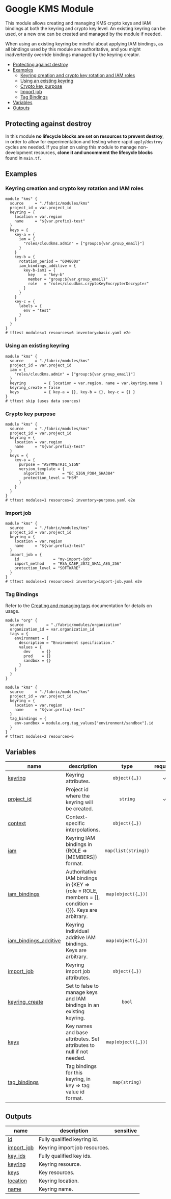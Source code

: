 # Google KMS Module

This module allows creating and managing KMS crypto keys and IAM bindings at both the keyring and crypto key level. An existing keyring can be used, or a new one can be created and managed by the module if needed.

When using an existing keyring be mindful about applying IAM bindings, as all bindings used by this module are authoritative, and you might inadvertently override bindings managed by the keyring creator.

<!-- BEGIN TOC -->
- [Protecting against destroy](#protecting-against-destroy)
- [Examples](#examples)
  - [Keyring creation and crypto key rotation and IAM roles](#keyring-creation-and-crypto-key-rotation-and-iam-roles)
  - [Using an existing keyring](#using-an-existing-keyring)
  - [Crypto key purpose](#crypto-key-purpose)
  - [Import job](#import-job)
  - [Tag Bindings](#tag-bindings)
- [Variables](#variables)
- [Outputs](#outputs)
<!-- END TOC -->

## Protecting against destroy

In this module **no lifecycle blocks are set on resources to prevent destroy**, in order to allow for experimentation and testing where rapid `apply`/`destroy` cycles are needed. If you plan on using this module to manage non-development resources, **clone it and uncomment the lifecycle blocks** found in `main.tf`.

## Examples

### Keyring creation and crypto key rotation and IAM roles

```hcl
module "kms" {
  source     = "./fabric/modules/kms"
  project_id = var.project_id
  keyring = {
    location = var.region
    name     = "${var.prefix}-test"
  }
  keys = {
    key-a = {
      iam = {
        "roles/cloudkms.admin" = ["group:${var.group_email}"]
      }
    }
    key-b = {
      rotation_period = "604800s"
      iam_bindings_additive = {
        key-b-iam1 = {
          key    = "key-b"
          member = "group:${var.group_email}"
          role   = "roles/cloudkms.cryptoKeyEncrypterDecrypter"
        }
      }
    }
    key-c = {
      labels = {
        env = "test"
      }
    }
  }
}
# tftest modules=1 resources=6 inventory=basic.yaml e2e
```

### Using an existing keyring

```hcl
module "kms" {
  source     = "./fabric/modules/kms"
  project_id = var.project_id
  iam = {
    "roles/cloudkms.admin" = ["group:${var.group_email}"]
  }
  keyring        = { location = var.region, name = var.keyring.name }
  keyring_create = false
  keys           = { key-a = {}, key-b = {}, key-c = {} }
}
# tftest skip (uses data sources)
```

### Crypto key purpose

```hcl
module "kms" {
  source     = "./fabric/modules/kms"
  project_id = var.project_id
  keyring = {
    location = var.region
    name     = "${var.prefix}-test"
  }
  keys = {
    key-a = {
      purpose = "ASYMMETRIC_SIGN"
      version_template = {
        algorithm        = "EC_SIGN_P384_SHA384"
        protection_level = "HSM"
      }
    }
  }
}
# tftest modules=1 resources=2 inventory=purpose.yaml e2e
```

### Import job

```hcl
module "kms" {
  source     = "./fabric/modules/kms"
  project_id = var.project_id
  keyring = {
    location = var.region
    name     = "${var.prefix}-test"
  }
  import_job = {
    id               = "my-import-job"
    import_method    = "RSA_OAEP_3072_SHA1_AES_256"
    protection_level = "SOFTWARE"
  }
}
# tftest modules=1 resources=2 inventory=import-job.yaml e2e
```

### Tag Bindings

Refer to the [Creating and managing tags](https://cloud.google.com/resource-manager/docs/tags/tags-creating-and-managing) documentation for details on usage.

```hcl
module "org" {
  source          = "./fabric/modules/organization"
  organization_id = var.organization_id
  tags = {
    environment = {
      description = "Environment specification."
      values = {
        dev     = {}
        prod    = {}
        sandbox = {}
      }
    }
  }
}

module "kms" {
  source     = "./fabric/modules/kms"
  project_id = var.project_id
  keyring = {
    location = var.region
    name     = "${var.prefix}-test"
  }
  tag_bindings = {
    env-sandbox = module.org.tag_values["environment/sandbox"].id
  }
}
# tftest modules=2 resources=6
```
<!-- BEGIN TFDOC -->
## Variables

| name | description | type | required | default |
|---|---|:---:|:---:|:---:|
| [keyring](variables.tf#L88) | Keyring attributes. | <code title="object&#40;&#123;&#10;  location &#61; string&#10;  name     &#61; string&#10;&#125;&#41;">object&#40;&#123;&#8230;&#125;&#41;</code> | ✓ |  |
| [project_id](variables.tf#L138) | Project id where the keyring will be created. | <code>string</code> | ✓ |  |
| [context](variables.tf#L17) | Context-specific interpolations. | <code title="object&#40;&#123;&#10;  condition_vars &#61; optional&#40;map&#40;map&#40;string&#41;&#41;, &#123;&#125;&#41;&#10;  custom_roles   &#61; optional&#40;map&#40;string&#41;, &#123;&#125;&#41;&#10;  kms_keys       &#61; optional&#40;map&#40;string&#41;, &#123;&#125;&#41;&#10;  iam_principals &#61; optional&#40;map&#40;string&#41;, &#123;&#125;&#41;&#10;  locations      &#61; optional&#40;map&#40;string&#41;, &#123;&#125;&#41;&#10;  tag_keys       &#61; optional&#40;map&#40;string&#41;, &#123;&#125;&#41;&#10;  tag_values     &#61; optional&#40;map&#40;string&#41;, &#123;&#125;&#41;&#10;&#125;&#41;">object&#40;&#123;&#8230;&#125;&#41;</code> |  | <code>&#123;&#125;</code> |
| [iam](variables.tf#L41) | Keyring IAM bindings in {ROLE => [MEMBERS]} format. | <code>map&#40;list&#40;string&#41;&#41;</code> |  | <code>&#123;&#125;</code> |
| [iam_bindings](variables.tf#L48) | Authoritative IAM bindings in {KEY => {role = ROLE, members = [], condition = {}}}. Keys are arbitrary. | <code title="map&#40;object&#40;&#123;&#10;  members &#61; list&#40;string&#41;&#10;  role    &#61; string&#10;  condition &#61; optional&#40;object&#40;&#123;&#10;    expression  &#61; string&#10;    title       &#61; string&#10;    description &#61; optional&#40;string&#41;&#10;  &#125;&#41;&#41;&#10;&#125;&#41;&#41;">map&#40;object&#40;&#123;&#8230;&#125;&#41;&#41;</code> |  | <code>&#123;&#125;</code> |
| [iam_bindings_additive](variables.tf#L63) | Keyring individual additive IAM bindings. Keys are arbitrary. | <code title="map&#40;object&#40;&#123;&#10;  member &#61; string&#10;  role   &#61; string&#10;  condition &#61; optional&#40;object&#40;&#123;&#10;    expression  &#61; string&#10;    title       &#61; string&#10;    description &#61; optional&#40;string&#41;&#10;  &#125;&#41;&#41;&#10;&#125;&#41;&#41;">map&#40;object&#40;&#123;&#8230;&#125;&#41;&#41;</code> |  | <code>&#123;&#125;</code> |
| [import_job](variables.tf#L78) | Keyring import job attributes. | <code title="object&#40;&#123;&#10;  id               &#61; string&#10;  import_method    &#61; string&#10;  protection_level &#61; string&#10;&#125;&#41;">object&#40;&#123;&#8230;&#125;&#41;</code> |  | <code>null</code> |
| [keyring_create](variables.tf#L96) | Set to false to manage keys and IAM bindings in an existing keyring. | <code>bool</code> |  | <code>true</code> |
| [keys](variables.tf#L102) | Key names and base attributes. Set attributes to null if not needed. | <code title="map&#40;object&#40;&#123;&#10;  destroy_scheduled_duration    &#61; optional&#40;string&#41;&#10;  rotation_period               &#61; optional&#40;string&#41;&#10;  labels                        &#61; optional&#40;map&#40;string&#41;&#41;&#10;  purpose                       &#61; optional&#40;string, &#34;ENCRYPT_DECRYPT&#34;&#41;&#10;  skip_initial_version_creation &#61; optional&#40;bool, false&#41;&#10;  version_template &#61; optional&#40;object&#40;&#123;&#10;    algorithm        &#61; string&#10;    protection_level &#61; optional&#40;string, &#34;SOFTWARE&#34;&#41;&#10;  &#125;&#41;&#41;&#10;  iam &#61; optional&#40;map&#40;list&#40;string&#41;&#41;, &#123;&#125;&#41;&#10;  iam_bindings &#61; optional&#40;map&#40;object&#40;&#123;&#10;    members &#61; list&#40;string&#41;&#10;    role    &#61; string&#10;    condition &#61; optional&#40;object&#40;&#123;&#10;      expression  &#61; string&#10;      title       &#61; string&#10;      description &#61; optional&#40;string&#41;&#10;    &#125;&#41;&#41;&#10;  &#125;&#41;&#41;, &#123;&#125;&#41;&#10;  iam_bindings_additive &#61; optional&#40;map&#40;object&#40;&#123;&#10;    member &#61; string&#10;    role   &#61; string&#10;    condition &#61; optional&#40;object&#40;&#123;&#10;      expression  &#61; string&#10;      title       &#61; string&#10;      description &#61; optional&#40;string&#41;&#10;    &#125;&#41;&#41;&#10;  &#125;&#41;&#41;, &#123;&#125;&#41;&#10;&#125;&#41;&#41;">map&#40;object&#40;&#123;&#8230;&#125;&#41;&#41;</code> |  | <code>&#123;&#125;</code> |
| [tag_bindings](variables.tf#L143) | Tag bindings for this keyring, in key => tag value id format. | <code>map&#40;string&#41;</code> |  | <code>&#123;&#125;</code> |

## Outputs

| name | description | sensitive |
|---|---|:---:|
| [id](outputs.tf#L17) | Fully qualified keyring id. |  |
| [import_job](outputs.tf#L30) | Keyring import job resources. |  |
| [key_ids](outputs.tf#L43) | Fully qualified key ids. |  |
| [keyring](outputs.tf#L56) | Keyring resource. |  |
| [keys](outputs.tf#L69) | Key resources. |  |
| [location](outputs.tf#L82) | Keyring location. |  |
| [name](outputs.tf#L95) | Keyring name. |  |
<!-- END TFDOC -->
